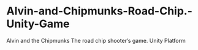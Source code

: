 # Alvin-and-Chipmunks-Road-Chip.-Unity-Game
Alvin and the Chipmunks The road chip shooter’s game. Unity Platform
